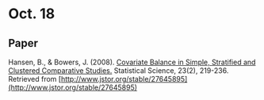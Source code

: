 # Oct. 18

## Paper


Hansen, B., & Bowers, J. (2008). [Covariate Balance in Simple, Stratified and Clustered Comparative Studies.](https://arxiv.org/pdf/0808.3857.pdf) Statistical Science, 23(2), 219-236. Retrieved from [http://www.jstor.org/stable/27645895](http://www.jstor.org/stable/27645895)

